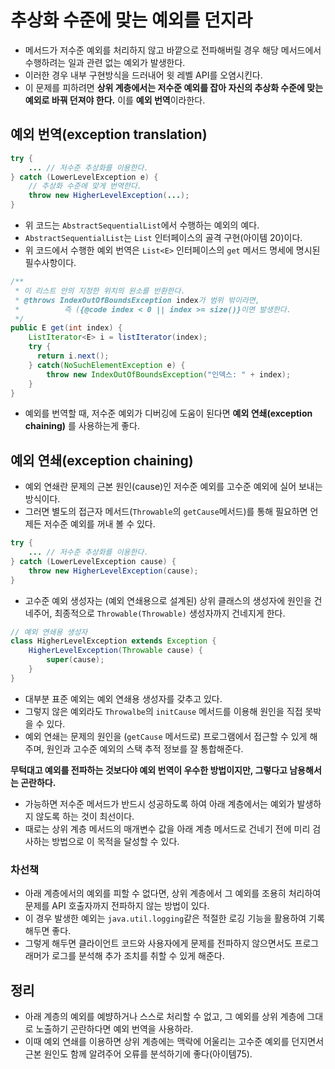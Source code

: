 # 추상화 수준에 맞는 예외를 던지라

* 메서드가 저수준 예외를 처리하지 않고 바깥으로 전파해버릴 경우 해당 메서드에서 수행하려는 일과 관련 없는 예외가 발생한다.
* 이러한 경우 내부 구현방식을 드러내어 윗 레벨 API를 오염시킨다.
* 이 문제를 피하려면 **상위 계층에서는 저수준 예외를 잡아 자신의 추상화 수준에 맞는 예외로 바꿔 던져야 한다.** 이를 **예외 번역**이라한다.

## 예외 번역(exception translation)

```java
try {
    ... // 저수준 추상화를 이용한다.
} catch (LowerLevelException e) {
    // 추상화 수준에 맞게 번역한다.
    throw new HigherLevelException(...);
}
```

* 위 코드는 `AbstractSequentialList`에서 수행하는 예외의 예다.
* `AbstractSequentialList`는 `List` 인터페이스의 골격 구현(아이템 20)이다.
* 위 코드에서 수행한 예외 번역은 `List<E>` 인터페이스의 `get` 메서드 명세에 명시된 필수사항이다.

```java
/**
 * 이 리스트 안의 지정한 위치의 원소를 반환한다.
 * @throws IndexOutOfBoundsException index가 범위 밖이라면,
 *          즉 ({@code index < 0 || index >= size()}이면 발생한다.
 */
public E get(int index) {
    ListIterator<E> i = listIterator(index);
    try {
      return i.next();  
    } catch(NoSuchElementException e) {
        throw new IndexOutOfBoundsException("인덱스: " + index);
    }
}
```

* 예외를 번역할 때, 저수준 예외가 디버깅에 도움이 된다면 **예외 연쇄(exception chaining)** 를 사용하는게 좋다.
  
## 예외 연쇄(exception chaining)

* 예외 연쇄란 문제의 근본 원인(cause)인 저수준 예외를 고수준 예외에 실어 보내는 방식이다.
* 그러면 별도의 접근자 메서드(`Throwable`의 `getCause`메서드)를 통해 필요하면 언제든 저수준 예외를 꺼내 볼 수 있다.

```java
try {
    ... // 저수준 추상화를 이용한다.
} catch (LowerLevelException cause) {
    throw new HigherLevelException(cause);
}
```

* 고수준 예외 생성자는 (예외 연쇄용으로 설계된) 상위 클래스의 생성자에 원인을 건네주어, 최종적으로 `Throwable(Throwable)` 생성자까지 건네지게 한다.

```java
// 예외 연쇄용 생성자
class HigherLevelException extends Exception {
    HigherLevelException(Throwable cause) {
        super(cause);
    }
}
```

* 대부분 표준 예외는 예외 연쇄용 생성자를 갖추고 있다.
* 그렇지 않은 예외라도 `Throwalbe`의 `initCause` 메서드를 이용해 원인을 직접 못박을 수 있다.
* 예외 연쇄는 문제의 원인을 (`getCause` 메서드로) 프로그램에서 접근할 수 있게 해주며, 원인과 고수준 예외의 스택 추적 정보를 잘 통합해준다.

**무턱대고 예외를 전파하는 것보다야 예외 번역이 우수한 방법이지만, 그렇다고 남용해서는 곤란하다.**
* 가능하면 저수준 메서드가 반드시 성공하도록 하여 아래 계층에서는 예외가 발생하지 않도록 하는 것이 최선이다.
* 때로는 상위 계층 메서드의 매개변수 값을 아래 계층 메서드로 건네기 전에 미리 검사하는 방법으로 이 목적을 달성할 수 있다.

### 차선책

* 아래 계층에서의 예외를 피할 수 없다면, 상위 계층에서 그 예외를 조용히 처리하여 문제를 API 호출자까지 전파하지 않는 방법이 있다.
* 이 경우 발생한 예외는 `java.util.logging`같은 적절한 로깅 기능을 활용하여 기록해두면 좋다.
* 그렇게 해두면 클라이언트 코드와 사용자에게 문제를 전파하지 않으면서도 프로그래머가 로그를 분석해 추가 조치를 취할 수 있게 해준다.

## 정리

* 아래 계층의 예외를 예뱡하거나 스스로 처리할 수 없고, 그 예외를 상위 계층에 그대로 노출하기 곤란하다면 예외 번역을 사용하라.
* 이때 예외 연쇄를 이용하면 상위 계층에는 맥락에 어울리는 고수준 예외를 던지면서 근본 원인도 함께 알려주어 오류를 분석하기에 좋다(아이템75).


